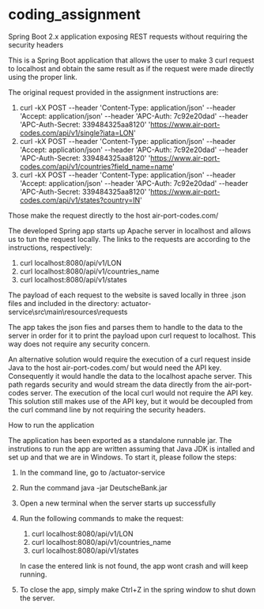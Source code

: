 # coding_assignment
Spring Boot 2.x application exposing REST requests without requiring the security headers

This is a Spring Boot application that allows the user to make 3 curl request to localhost
and obtain the same result as if the request were made directly using the proper link. 

The original request provided in the assignment instructions are:

1) curl -kX POST --header 'Content-Type: application/json' --header 'Accept: application/json' --header 'APC-Auth: 7c92e20dad' --header 'APC-Auth-Secret: 339484325aa8120' 'https://www.air-port-codes.com/api/v1/single?iata=LON'
2) curl -kX POST --header 'Content-Type: application/json' --header 'Accept: application/json' --header 'APC-Auth: 7c92e20dad' --header 'APC-Auth-Secret: 339484325aa8120' 'https://www.air-port-codes.com/api/v1/countries?field_name=name'
3) curl -kX POST --header 'Content-Type: application/json' --header 'Accept: application/json' --header 'APC-Auth: 7c92e20dad' --header 'APC-Auth-Secret: 339484325aa8120' 'https://www.air-port-codes.com/api/v1/states?country=IN'

Those make the request directly to the host air-port-codes.com/

The developed Spring app starts up Apache server in localhost and allows us to tun the request
locally. The links to the requests are according to the instructions, respectively:

1) curl localhost:8080/api/v1/LON
2) curl localhost:8080/api/v1/countries_name
3) curl localhost:8080/api/v1/states

The payload of each request to the website is saved locally in three .json files and included in the directory: 
actuator-service\src\main\resources\requests 

The app takes the json fies and parses them to handle to the data to the server in order for it 
to print the payload upon curl request to localhost. This way does not require any security concern. 

An alternative solution would require the execution of a curl request inside Java to the host air-port-codes.com/
but would need the API key. Consequently it would handle the data to the localhost apache server. This path regards security and 
would stream the data directly from the air-port-codes server. The execution of the local curl would not require the API key. 
This solution still makes use of the API key, but it would be decoupled from the curl command line by not requiring the security headers. 

How to run the application

The application has been exported as a standalone runnable jar. The instrutions to run the app are written assuming that Java JDK is intalled and set up 
and that we are in Windows. To start it, please follow the steps:

1) In the command line, go to /actuator-service
2) Run the command java -jar DeutscheBank.jar
3) Open a new terminal when the server starts up successfully
4) Run the following commands to make the request:

	1) curl localhost:8080/api/v1/LON
	2) curl localhost:8080/api/v1/countries_name
	3) curl localhost:8080/api/v1/states

	In case the entered link is not found, the app wont crash and will keep running. 
	
5) To close the app, simply make Ctrl+Z in the spring window to shut down the server. 

